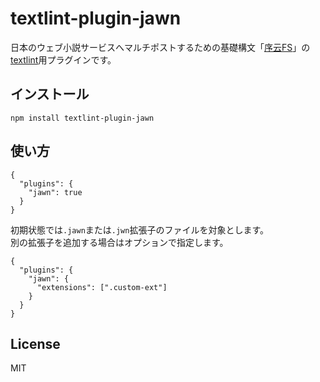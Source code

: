 # textlint-plugin-jawn

日本のウェブ小説サービスへマルチポストするための基礎構文「[序云FS](https://github.com/matori/jawn-fs)」の[textlint](https://github.com/textlint/textlint)用プラグインです。

## インストール

```
npm install textlint-plugin-jawn
```

## 使い方

```json5
{
  "plugins": {
    "jawn": true
  }
}
```

初期状態では`.jawn`または`.jwn`拡張子のファイルを対象とします。  
別の拡張子を追加する場合はオプションで指定します。

```json5
{
  "plugins": {
    "jawn": {
      "extensions": [".custom-ext"]
    }
  }
}
```

## License

MIT
